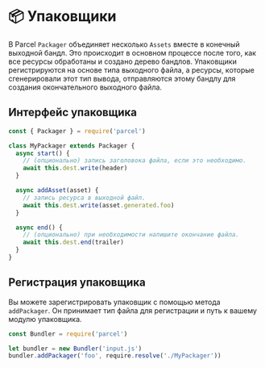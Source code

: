 # 📦 Упаковщики

В Parcel `Packager` объединяет несколько `Assets` вместе в конечный выходной бандл. Это происходит в основном процессе после того, как все ресурсы обработаны и создано дерево бандлов. Упаковщики регистрируются на основе типа выходного файла, а ресурсы, которые сгенерировали этот тип вывода, отправляются этому бандлу для создания окончательного выходного файла.

## Интерфейс упаковщика

```javascript
const { Packager } = require('parcel')

class MyPackager extends Packager {
  async start() {
    // (опционально) запись заголовока файла, если это необходимо.
    await this.dest.write(header)
  }

  async addAsset(asset) {
    // запись ресурса в выходной файл.
    await this.dest.write(asset.generated.foo)
  }

  async end() {
    // (опционально) при необходимости напишите окончание файла.
    await this.dest.end(trailer)
  }
}
```

## Регистрация упаковщика

Вы можете зарегистрировать упаковщик с помощью метода `addPackager`. Он принимает тип файла для регистрации и путь к вашему модулю упаковщика.

```javascript
const Bundler = require('parcel')

let bundler = new Bundler('input.js')
bundler.addPackager('foo', require.resolve('./MyPackager'))
```
